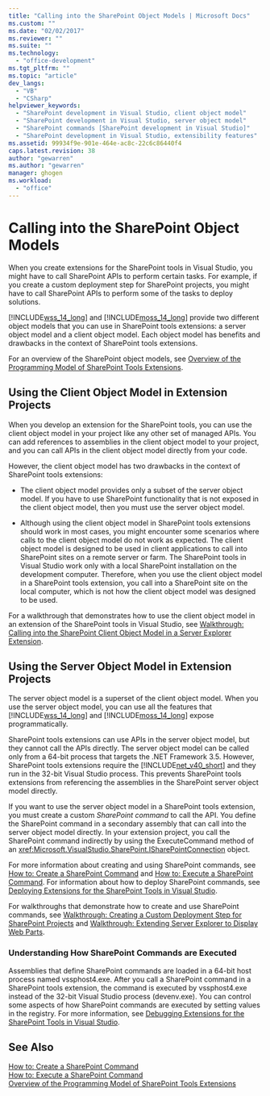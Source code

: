 ```yaml
---
title: "Calling into the SharePoint Object Models | Microsoft Docs"
ms.custom: ""
ms.date: "02/02/2017"
ms.reviewer: ""
ms.suite: ""
ms.technology: 
  - "office-development"
ms.tgt_pltfrm: ""
ms.topic: "article"
dev_langs: 
  - "VB"
  - "CSharp"
helpviewer_keywords: 
  - "SharePoint development in Visual Studio, client object model"
  - "SharePoint development in Visual Studio, server object model"
  - "SharePoint commands [SharePoint development in Visual Studio]"
  - "SharePoint development in Visual Studio, extensibility features"
ms.assetid: 99934f9e-901e-464e-ac8c-22c6c86440f4
caps.latest.revision: 38
author: "gewarren"
ms.author: "gewarren"
manager: ghogen
ms.workload: 
  - "office"
---
```

# Calling into the SharePoint Object Models
  When you create extensions for the SharePoint tools in Visual Studio, you might have to call SharePoint APIs to perform certain tasks. For example, if you create a custom deployment step for SharePoint projects, you might have to call SharePoint APIs to perform some of the tasks to deploy solutions.  
  
 [!INCLUDE[wss_14_long](../sharepoint/includes/wss-14-long-md.md)] and [!INCLUDE[moss_14_long](../sharepoint/includes/moss-14-long-md.md)] provide two different object models that you can use in SharePoint tools extensions: a server object model and a client object model. Each object model has benefits and drawbacks in the context of SharePoint tools extensions.  
  
 For an overview of the SharePoint object models, see [Overview of the Programming Model of SharePoint Tools Extensions](../sharepoint/overview-of-the-programming-model-of-sharepoint-tools-extensions.md).  
  
## Using the Client Object Model in Extension Projects  
 When you develop an extension for the SharePoint tools, you can use the client object model in your project like any other set of managed APIs. You can add references to assemblies in the client object model to your project, and you can call APIs in the client object model directly from your code.  
  
 However, the client object model has two drawbacks in the context of SharePoint tools extensions:  
  
-   The client object model provides only a subset of the server object model. If you have to use SharePoint functionality that is not exposed in the client object model, then you must use the server object model.  
  
-   Although using the client object model in SharePoint tools extensions should work in most cases, you might encounter some scenarios where calls to the client object model do not work as expected. The client object model is designed to be used in client applications to call into SharePoint sites on a remote server or farm. The SharePoint tools in Visual Studio work only with a local SharePoint installation on the development computer. Therefore, when you use the client object model in a SharePoint tools extension, you call into a SharePoint site on the local computer, which is not how the client object model was designed to be used.  
  
 For a walkthrough that demonstrates how to use the client object model in an extension of the SharePoint tools in Visual Studio, see [Walkthrough: Calling into the SharePoint Client Object Model in a Server Explorer Extension](../sharepoint/walkthrough-calling-into-the-sharepoint-client-object-model-in-a-server-explorer-extension.md).  
  
## Using the Server Object Model in Extension Projects  
 The server object model is a superset of the client object model. When you use the server object model, you can use all the features that [!INCLUDE[wss_14_long](../sharepoint/includes/wss-14-long-md.md)] and [!INCLUDE[moss_14_long](../sharepoint/includes/moss-14-long-md.md)] expose programmatically.  
  
 SharePoint tools extensions can use APIs in the server object model, but they cannot call the APIs directly. The server object model can be called only from a 64-bit process that targets the .NET Framework 3.5. However, SharePoint tools extensions require the [!INCLUDE[net_v40_short](../sharepoint/includes/net-v40-short-md.md)] and they run in the 32-bit Visual Studio process. This prevents SharePoint tools extensions from referencing the assemblies in the SharePoint server object model directly.  
  
 If you want to use the server object model in a SharePoint tools extension, you must create a custom *SharePoint command* to call the API. You define the SharePoint command in a secondary assembly that can call into the server object model directly. In your extension project, you call the SharePoint command indirectly by using the ExecuteCommand method of an <xref:Microsoft.VisualStudio.SharePoint.ISharePointConnection> object.  
  
 For more information about creating and using SharePoint commands, see [How to: Create a SharePoint Command](../sharepoint/how-to-create-a-sharepoint-command.md) and [How to: Execute a SharePoint Command](../sharepoint/how-to-execute-a-sharepoint-command.md). For information about how to deploy SharePoint commands, see [Deploying Extensions for the SharePoint Tools in Visual Studio](../sharepoint/deploying-extensions-for-the-sharepoint-tools-in-visual-studio.md).  
  
 For walkthroughs that demonstrate how to create and use SharePoint commands, see [Walkthrough: Creating a Custom Deployment Step for SharePoint Projects](../sharepoint/walkthrough-creating-a-custom-deployment-step-for-sharepoint-projects.md) and [Walkthrough: Extending Server Explorer to Display Web Parts](../sharepoint/walkthrough-extending-server-explorer-to-display-web-parts.md).  
  
### Understanding How SharePoint Commands are Executed  
 Assemblies that define SharePoint commands are loaded in a 64-bit host process named vssphost4.exe. After you call a SharePoint command in a SharePoint tools extension, the command is executed by vssphost4.exe instead of the 32-bit Visual Studio process (devenv.exe). You can control some aspects of how SharePoint commands are executed by setting values in the registry. For more information, see [Debugging Extensions for the SharePoint Tools in Visual Studio](../sharepoint/debugging-extensions-for-the-sharepoint-tools-in-visual-studio.md).  
  
## See Also  
 [How to: Create a SharePoint Command](../sharepoint/how-to-create-a-sharepoint-command.md)   
 [How to: Execute a SharePoint Command](../sharepoint/how-to-execute-a-sharepoint-command.md)   
 [Overview of the Programming Model of SharePoint Tools Extensions](../sharepoint/overview-of-the-programming-model-of-sharepoint-tools-extensions.md)  
  
  